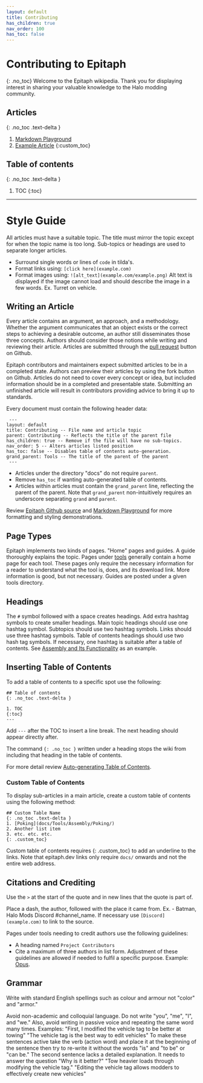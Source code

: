 ```yaml
---
layout: default
title: Contributing
has_children: true
nav_order: 100
has_toc: false
---
```

# Contributing to Epitaph
{: .no_toc}
Welcome to the Epitaph wikipedia. Thank you for displaying interest in sharing your valuable knowledge to the Halo modding community.

## Articles
{: .no_toc .text-delta }

1. [Markdown Playground](docs/Contributing/markdown/)
2. [Example Article](docs/Contributing/Example/)
{:custom_toc}

## Table of contents
{: .no_toc .text-delta }

1. TOC
{:toc}
---
# Style Guide

All articles must have a suitable topic. The title must mirror the topic except for when the topic name is too long. Sub-topics or headings are used to separate longer articles.

* Surround single words or lines of `code` in tilda's.
* Format links using: `[click here](example.com)`
* Format images using: `![alt_text](example.com/example.png)` Alt text is displayed if the image cannot load and should describe the image in a few words. Ex. Turret on vehicle.

## Writing an Article
Every article contains an argument, an approach, and a methodology. Whether the argument communicates that an object exists or the correct steps to achieving a desirable outcome, an author still disseminates those three concepts. Authors should consider those notions while writing and reviewing their article. Articles are submitted through the [pull request](https://github.com/HaloBible/wiki/pulls) button on Github.

Epitaph contributors and maintainers expect submitted articles to be in a completed state. Authors can preview their articles by using the fork button on Github. Articles do not need to cover every concept or idea, but included information should be in a completed and presentable state. Submitting an unfinished article will result in contributors providing advice to bring it up to standards.

Every document must contain the following header data:
```
 ---
layout: default
title: Contributing -- File name and article topic
parent: Contributing -- Reflects the title of the parent file
has_children: true -- Remove if the file will have no sub-topics.
nav_order: 5 -- Alters articles listed position
has_toc: false -- Disables table of contents auto-generation.
grand_parent: Tools -- The title of the parent of the parent
 ---
 ```
* Articles under the directory "docs" do not require `parent`.
* Remove `has_toc` if wanting auto-generated table of contents.
* Articles within articles must contain the `grand_parent` line, reflecting the parent of the parent. Note that `grand_parent` non-intuitively requires an underscore separating `grand` and `parent`.

Review [Epitaph Github source](https://github.com/HaloBible/wiki/tree/gh-pages) and [Markdown Playground](docs/Contributing/Contributing/markdown/) for more formatting and styling demonstrations.

## Page Types
Epitaph implements two kinds of pages. "Home" pages and guides. A guide thoroughly explains the topic. Pages under [tools](docs/Tools/Tools/) generally contain a home page for each tool. These pages only require the necessary information for a reader to understand what the tool is, does, and its download link. More information is good, but not necessary. Guides are posted under a given tools directory.

## Headings
The `#` symbol followed with a space creates headings. Add extra hashtag symbols to create smaller headings. Main topic headings should use one hashtag symbol. Subtopics should use two hashtag symbols. Links should use three hashtag symbols. Table of contents headings should use two hash tag symbols.
If necessary, one hashtag is suitable after a table of contents. See [Assembly and Its Functionality](docs/Tools/Assembly/Assembly/#assembly-and-its-functionality) as an example.

## Inserting Table of Contents

To add a table of contents to a specific spot use the following:
```
## Table of contents
{: .no_toc .text-delta }

1. TOC
{:toc}
---
```
Add `---` after the TOC to insert a line break. The next heading should appear directly after.

The command `{: .no_toc }` written under a heading stops the wiki from including that heading in the table of contents.

For more detail review [Auto-generating Table of Contents](https://pmarsceill.github.io/just-the-docs/docs/navigation-structure/#auto-generating-table-of-contents).

### Custom Table of Contents

To display sub-articles in a main article, create a custom table of contents using the following method:
```
## Custom Table Name
{: .no_toc .text-delta }
1. [Poking](docs/Tools/Assembly/Poking/)
2. Another list item
3. etc. etc. etc.
{: .custom_toc}
```
Custom table of contents requires {: .custom_toc} to add an underline to the links. Note that epitaph.dev links only require `docs/` onwards and not the entire web address.

## Citations and Crediting
Use the `>` at the start of the quote and in new lines that the quote is part of.

Place a dash, the author, followed with the place it came from. Ex. - Batman, Halo Mods Discord #channel_name.
If necessary use `[Discord](example.com)` to link to the source.

Pages under tools needing to credit authors use the following guidelines:
* A heading named `Project Contributors`
* Cite a maximum of three authors in list form.
Adjustment of these guidelines are allowed if needed to fulfil a specific purpose. Example: [Opus](docs/Tools/Opus/Opus/).

## Grammar
Write with standard English spellings such as colour and armour not "color" and "armor."

Avoid non-academic and colloquial language. Do not write "you", "me", "I", and "we." Also, avoid writing in passive voice and repeating the same word many times.
Examples:
"First, I modified the vehicle tag to be better at towing"
"The vehicle tag is the best way to edit vehicles"
To make these sentences active take the verb (action word) and place it at the beginning of the sentence then try to re-write it without the words "is" and "to be" or "can be." The second sentence lacks a detailed explanation. It needs to answer the question "Why is it better?"
"Tow heavier loads through modifying the vehicle tag."
"Editing the vehicle tag allows modders to effectively create new vehicles"
